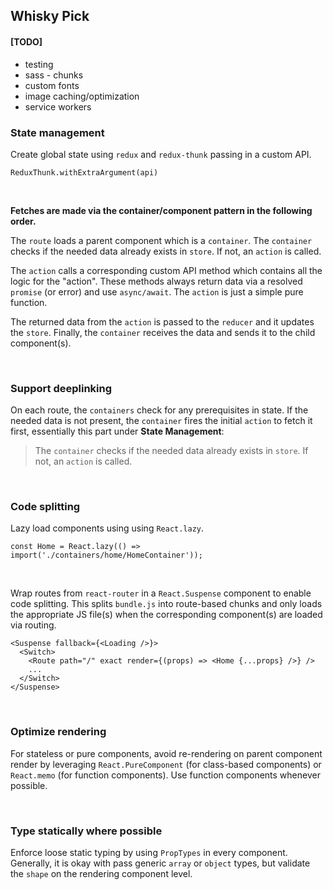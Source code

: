 ## Whisky Pick

#### [TODO]
- testing
- sass - chunks
- custom fonts
- image caching/optimization
- service workers

### State management
Create global state using `redux` and `redux-thunk` passing in a custom API.
```
ReduxThunk.withExtraArgument(api)
```


<br>

**Fetches are made via the container/component pattern in the following order.**

The `route` loads a parent component which is a `container`. The `container` checks if the needed data already exists in `store`. If not, an `action` is called.

The `action` calls a corresponding custom API method which contains all the logic for the "action". These methods always return data via a resolved `promise` (or error) and use `async/await`. The `action` is just a simple pure function.

The returned data from the `action` is passed to the `reducer` and it updates the `store`. Finally, the `container` receives the data and sends it to the child component(s).

<br>

### Support deeplinking
On each route, the `containers` check for any prerequisites in state. If the needed data is not present, the `container` fires the initial `action` to fetch it first, essentially this part under **State Management**:
> The `container` checks if the needed data already exists in `store`. If not, an `action` is called.

<br>

### Code splitting
Lazy load components using using `React.lazy`.
```
const Home = React.lazy(() => import('./containers/home/HomeContainer'));
```

<br>

Wrap routes from `react-router` in a `React.Suspense` component to enable code splitting. This splits `bundle.js` into route-based chunks and only loads the appropriate JS file(s) when the corresponding component(s) are loaded via routing.
```
<Suspense fallback={<Loading />}>
  <Switch>
    <Route path="/" exact render={(props) => <Home {...props} />} />
    ...
  </Switch>
</Suspense>
```

<br>

### Optimize rendering
For stateless or pure components, avoid re-rendering on parent component render by leveraging `React.PureComponent` (for class-based components) or `React.memo` (for function components). Use function components whenever possible.

<br>

### Type statically where possible
Enforce loose static typing by using `PropTypes` in every component. Generally, it is okay with pass generic `array` or `object` types, but validate the `shape` on the rendering component level.
